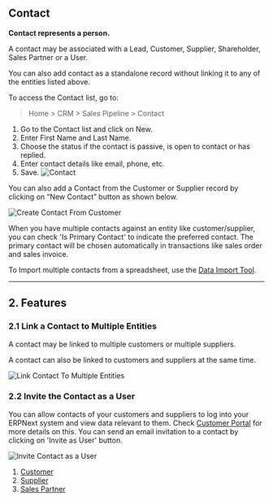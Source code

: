 ## Contact

**Contact represents a person.**

A contact may be associated with a Lead, Customer, Supplier, Shareholder, Sales Partner or a User.

You can also add contact as a standalone record without linking it to any of the entities listed above.

To access the Contact list, go to:

> Home > CRM > Sales Pipeline > Contact

1.  Go to the Contact list and click on New.
2.  Enter First Name and Last Name.
3.  Choose the status if the contact is passive, is open to contact or has replied.
4.  Enter contact details like email, phone, etc.
5.  Save. ![Contact](https://docs.erpnext.com/files/contact.png)

You can also add a Contact from the Customer or Supplier record by clicking on “New Contact” button as shown below.

![Create Contact From Customer](https://docs.erpnext.com/files/contact-from-customer.png)

When you have multiple contacts against an entity like customer/supplier, you can check 'Is Primary Contact' to indicate the preferred contact. The primary contact will be chosen automatically in transactions like sales order and sales invoice.

To Import multiple contacts from a spreadsheet, use the [Data Import Tool](https://docs.erpnext.com/docs/v13/user/manual/en/setting-up/data/data-import).

* * *

## 2\. Features

### 2.1 Link a Contact to Multiple Entities

A contact may be linked to multiple customers or multiple suppliers.

A contact can also be linked to customers and suppliers at the same time.

![Link Contact To Multiple Entities](https://docs.erpnext.com/files/link-contact-to-multiple-entities.png)

### 2.2 Invite the Contact as a User

You can allow contacts of your customers and suppliers to log into your ERPNext system and view data relevant to them. Check [Customer Portal](https://docs.erpnext.com/docs/v13/user/manual/en/customer-portal) for more details on this. You can send an email invitation to a contact by clicking on 'Invite as User' button.

![Invite Contact as a User](https://docs.erpnext.com/files/invite-contact-as-a-user.png)

1.  [Customer](https://docs.erpnext.com/docs/v13/user/manual/en/CRM/customer)
2.  [Supplier](https://docs.erpnext.com/docs/v13/user/manual/en/buying)
3.  [Sales Partner](https://docs.erpnext.com/docs/v13/user/manual/en/selling)